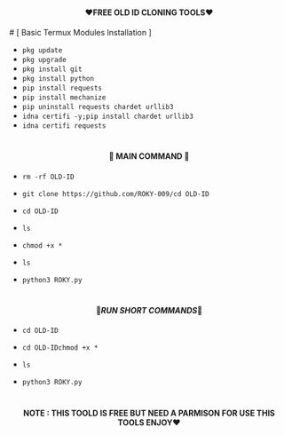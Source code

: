 # <h4 align="center">❤️FREE OLD ID CLONING TOOLS❤️
</h4>
# [ Basic Termux Modules Installation ] 

- `pkg update`
- `pkg upgrade`
- `pkg install git`
- `pkg install python`
- `pip install requests`
- `pip install mechanize`
- `pip uninstall requests chardet urllib3`
- `idna certifi -y;pip install chardet urllib3`
- `idna certifi requests`

# <h4 align="center">🔰 MAIN COMMAND 🔰</h4> 

- `rm -rf OLD-ID` 

- `git clone https://github.com/ROKY-009/cd OLD-ID`

- `cd OLD-ID`
- `ls`
- `chmod +x *`
- `ls`
- `python3 ROKY.py`

# <h4 align="center">🖤_RUN SHORT COMMANDS_🖤</h4>

- `cd OLD-ID `

- `cd OLD-IDchmod +x * `

- `ls `

- `python3 ROKY.py `

# <h4 align="center">NOTE : THIS TOOLD IS FREE BUT  NEED A PARMISON  FOR USE THIS TOOLS ENJOY❤️</h4>
